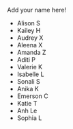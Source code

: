 Add your name here!

- Alison S
- Kailey H
- Audrey X
- Aleena X
- Amanda Z
- Aditi P
- Valerie K
- Isabelle L
- Sonali S
- Anika K
- Emerson C
- Katie T
- Anh Le
- Sophia L
